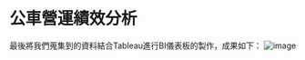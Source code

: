 # 公車營運績效分析

最後將我們蒐集到的資料結合Tableau進行BI儀表板的製作，成果如下：
![image](https://github.com/user-attachments/assets/5d6c03a3-3164-46b9-a8cf-86e52e57a05b)
